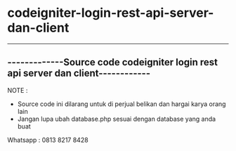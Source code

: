 # codeigniter-login-rest-api-server-dan-client
 --------------------------------------------------------------------------------
-------------Source code codeigniter login rest api server dan client------------
---------------------------------------------------------------------------------
NOTE :
- Source code ini dilarang untuk di perjual belikan dan hargai karya orang lain
- Jangan lupa ubah database.php sesuai dengan database yang anda buat
   
Whatsapp : 0813 8217 8428
 							    
